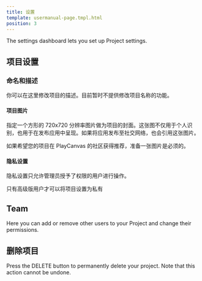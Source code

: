 ```yaml
---
title: 设置
template: usermanual-page.tmpl.html
position: 3
---
```


The settings dashboard lets you set up Project settings.

## 项目设置

### 命名和描述

你可以在这里修改项目的描述。目前暂时不提供修改项目名称的功能。

#### 项目图片

指定一个方形的 720x720 分辨率图片做为项目的封面。这张图不仅用于个人识别，也用于在发布应用中呈现。如果将应用发布至社交网络，也会引用这张图片。

如果希望您的项目在 PlayCanvas 的社区获得推荐，准备一张图片是必须的。

#### 隐私设置

隐私设置只允许管理员授予了权限的用户进行操作。

<div class="alert alert-info">
只有高级版用户才可以将项目设置为私有
</div>

## Team

Here you can add or remove other users to your Project and change their permissions.

## 删除项目

Press the DELETE button to permanently delete your project. Note that this action cannot be undone.

